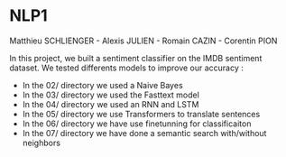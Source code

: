 # NLP1

Matthieu SCHLIENGER - Alexis JULIEN - Romain CAZIN - Corentin PION

In this project, we built a sentiment classifier on the IMDB sentiment dataset.
We tested differents models to improve our accuracy :
- In the 02/ directory we used a Naive Bayes
- In the 03/ directory we used the Fasttext model
- In the 04/ directory we used an RNN and LSTM
- In the 05/ directory we use Transformers to translate sentences
- In the 06/ directory we have use finetunning for classificaiton
- In the 07/ directory we have done a semantic search with/without neighbors
